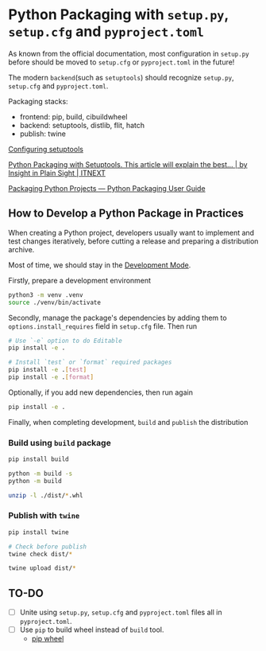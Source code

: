 # Python Packaging with `setup.py`, `setup.cfg` and `pyproject.toml`

As known from the official documentation, most configuration in `setup.py` before should be moved to `setup.cfg` or `pyproject.toml` in the future!

The modern `backend`(such as `setuptools`) should recognize `setup.py`, `setup.cfg` and `pyproject.toml`.

Packaging stacks:

- frontend: pip, build, cibuildwheel
- backend: setuptools, distlib, flit, hatch
- publish: twine

[Configuring setuptools](https://setuptools.pypa.io/en/latest/userguide/index.html)

[Python Packaging with Setuptools. This article will explain the best… | by Insight in Plain Sight | ITNEXT](https://itnext.io/python-packaging-12ef040c4ea0)

[Packaging Python Projects — Python Packaging User Guide](https://packaging.python.org/en/latest/tutorials/packaging-projects/)

## How to Develop a Python Package in Practices

When creating a Python project, developers usually want to implement and test changes iteratively, before cutting a release and preparing a distribution archive.

Most of time, we should stay in the [Development Mode](https://setuptools.pypa.io/en/latest/userguide/development_mode.html).

Firstly, prepare a development environment

```sh
python3 -m venv .venv
source ./venv/bin/activate
```

Secondly, manage the package's dependencies by adding them to `options.install_requires` field in `setup.cfg` file. Then run

```sh
# Use `-e` option to do Editable
pip install -e .

# Install `test` or `format` required packages
pip install -e .[test]
pip install -e .[format]
```

Optionally, if you add new dependencies, then run again

```sh
pip install -e .
```

Finally, when completing development, `build` and `publish` the distribution

### Build using `build` package

```sh
pip install build

python -m build -s
python -m build

unzip -l ./dist/*.whl
```

### Publish with `twine`

```sh
pip install twine

# Check before publish
twine check dist/*

twine upload dist/*
```

## TO-DO

- [ ] Unite using `setup.py`, `setup.cfg` and `pyproject.toml` files all in `pyproject.toml`.
- [ ] Use `pip` to build wheel instead of `build` tool.
  - [pip wheel](https://pip.pypa.io/en/stable/cli/pip_wheel/)
